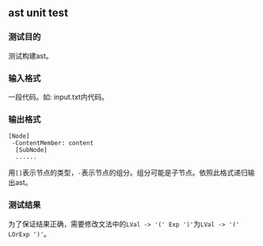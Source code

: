 ## ast unit test

### 测试目的

测试构建ast。

### 输入格式

一段代码。如: input.txt内代码。

### 输出格式

```
[Node]
 -ContentMember: content
  [SubNode]
  ......
```

用`[]`表示节点的类型，`-`表示节点的组分。组分可能是子节点。依照此格式递归输出ast。

### 测试结果

为了保证结果正确，需要修改文法中的`LVal -> '(' Exp ')'`为`LVal -> '(' LOrExp ')'`。